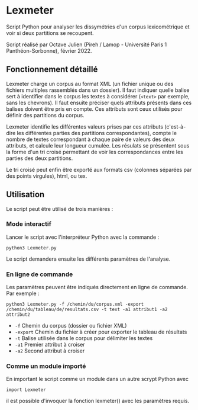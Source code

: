 # Lexmeter
 
Script Python pour analyser les dissymétries d'un corpus lexicométrique et voir si deux partitions se recoupent.

Script réalisé par Octave Julien (Pireh / Lamop - Université Paris 1 Panthéon-Sorbonne), février 2022.

## Fonctionnement détaillé
Lexmeter charge un corpus au format XML (un fichier unique ou des fichiers multiples rassemblés dans un dossier). Il faut indiquer quelle balise sert à identifier dans le corpus les textes à considérer (`<text>` par exemple, sans les chevrons). Il faut ensuite préciser quels attributs présents dans ces balises doivent être pris en compte. Ces attributs sont ceux utilisés pour définir des partitions du corpus. 

Lexmeter identifie les différentes valeurs prises par ces attributs (c'est-à-dire les différentes parties des partitions correspondantes), compte le nombre de textes correspondant à chaque paire de valeurs des deux attributs, et calcule leur longueur cumulée. Les résulats se présentent sous la forme d'un tri croisé permettant de voir les correspondances entre les parties des deux partitions.

Le tri croisé peut enfin être exporté aux formats csv (colonnes séparées par des points virgules), html, ou tex.

## Utilisation
Le script peut être utilisé de trois manières :

### Mode interactif
Lancer le script avec l'interpréteur Python avec la commande :

`python3 Lexmeter.py`

Le script demandera ensuite les différents paramètres de l'analyse.

### En ligne de commande
Les paramètres peuvent être indiqués directement en ligne de commande. Par exemple :

`python3 Lexmeter.py -f /chemin/du/corpus.xml -export /chemin/du/tableau/de/resultats.csv -t text -a1 attribut1 -a2 attribut2`

* `-f` 		Chemin du corpus (dossier ou fichier XML)
* `-export` Chemin du fichier à créer pour exporter le tableau de résultats
* `-t`	Balise utilisée dans le corpus pour délimiter les textes
* `-a1`	Premier attribut à croiser
* `-a2`	Second attribut à croiser

### Comme un module importé
En important le script comme un module dans un autre scrypt Python avec

`import Lexmeter`

il est possible d'invoquer la fonction lexmeter() avec les paramètres requis.
